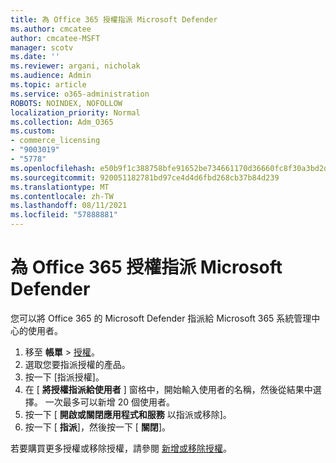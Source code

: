```yaml
---
title: 為 Office 365 授權指派 Microsoft Defender
ms.author: cmcatee
author: cmcatee-MSFT
manager: scotv
ms.date: ''
ms.reviewer: argani, nicholak
ms.audience: Admin
ms.topic: article
ms.service: o365-administration
ROBOTS: NOINDEX, NOFOLLOW
localization_priority: Normal
ms.collection: Adm_O365
ms.custom:
- commerce_licensing
- "9003019"
- "5778"
ms.openlocfilehash: e50b9f1c388758bfe91652be734661170d36660fc8f30a3bd2d77e189e8bd813
ms.sourcegitcommit: 920051182781bd97ce4d4d6fbd268cb37b84d239
ms.translationtype: MT
ms.contentlocale: zh-TW
ms.lasthandoff: 08/11/2021
ms.locfileid: "57888881"
---
```

# <a name="assign-microsoft-defender-for-office-365-licenses"></a>為 Office 365 授權指派 Microsoft Defender

您可以將 Office 365 的 Microsoft Defender 指派給 Microsoft 365 系統管理中心的使用者。

1. 移至 **帳單**  >  [授權](https://go.microsoft.com/fwlink/p/?linkid=842264)。
2. 選取您要指派授權的產品。
3. 按一下 [指派授權]。
4. 在 [ **將授權指派給使用者**  ] 窗格中，開始輸入使用者的名稱，然後從結果中選擇。 一次最多可以新增 20 個使用者。
5. 按一下 [ **開啟或關閉應用程式和服務**  以指派或移除]。
6. 按一下 [ **指派**]，然後按一下 [  **關閉**]。

若要購買更多授權或移除授權，請參閱 [新增或移除授權](https://docs.microsoft.com/microsoft-365/commerce/licenses/buy-licenses#buy-or-remove-licenses-for-your-business-subscription)。